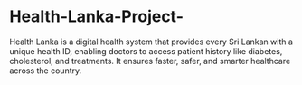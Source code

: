 # Health-Lanka-Project-
Health Lanka is a digital health system that provides every Sri Lankan with a unique health ID, enabling doctors to access patient history like diabetes, cholesterol, and treatments. It ensures faster, safer, and smarter healthcare across the country.
